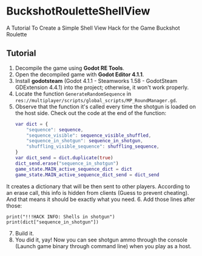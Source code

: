 # BuckshotRouletteShellView
A Tutorial To Create a Simple Shell View Hack for the Game Buckshot Roulette

## Tutorial
1. Decompile the game using **Godot RE Tools**.
2. Open the decompiled game with **Godot Editor 4.1.1**.
3. Install **godotsteam** (Godot 4.1.1 - Steamworks 1.58 - GodotSteam GDExtension 4.4.1) into the project; otherwise, it won't work properly.
4. Locate the function `GenerateRandomSequence` in `res://multiplayer/scripts/global_scripts/MP_RoundManager.gd`.
5. Observe that the function it's called every time the shotgun is loaded on the host side. Check out the code at the end of the function:
   ```gd
   var dict = {
       "sequence": sequence,
       "sequence_visible": sequence_visible_shuffled,
       "sequence_in_shotgun": sequence_in_shotgun,
       "shuffling_visible_sequence": shuffling_sequence,
   }
   var dict_send = dict.duplicate(true)
   dict_send.erase("sequence_in_shotgun")
   game_state.MAIN_active_sequence_dict = dict
   game_state.MAIN_active_sequence_dict_send = dict_send
It creates a dictionary that will be then sent to other players.
According to an erase call, this info is hidden from clients (Guess to prevent cheating).
And that means it should be exactly what you need.
6. Add those lines after those:
```
print("!!!HACK INFO: Shells in shotgun")
print(dict["sequence_in_shotgun"])
```
7. Build it.
8. You did it, yay! Now you can see shotgun ammo through the console (Launch game binary through command line) when you play as a host.
